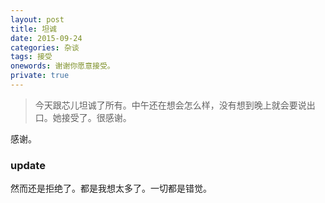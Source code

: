 ```yaml
---
layout: post
title: 坦诚
date: 2015-09-24
categories: 杂谈 
tags: 接受
onewords: 谢谢你愿意接受。
private: true
---
```

> 今天跟芯儿坦诚了所有。中午还在想会怎么样，没有想到晚上就会要说出口。她接受了。很感谢。

感谢。

### update

然而还是拒绝了。都是我想太多了。一切都是错觉。



